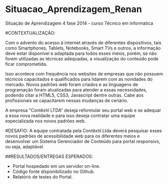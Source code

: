 Situacao_Aprendizagem_Renan
===========================

Situação de Aprendizagem 4 fase 2014 - curso Técnico em informatica

#CONTEXTUALIZAÇÃO:

Com o advento do acesso à internet através de diferentes dispositivos, tais como 
Smartphones, Tablets, Notebooks, Smart TVs e outros, a informação deve estar 
disponível e adaptada para todos esses meios, porém, se não forem utilizadas as 
técnicas adequadas, a visualização do conteúdo pode ficar comprometida.

Isso acontece com frequência nos websites de empresas que não possuem 
técnicos capacitados e qualificados para lidarem com as novidades do mercado.
Novos padrões web foram criados e as linguagens de programação foram 
atualizadas para atender a essas necessidades, podendo citar a HTML5, CSS3, 
Javascript dentre outras. Cabe aos profissionais se capacitarem nessas 
mudanças de cenário.

A empresa “Contêxtil LTDA” deseja reformular seu portal web e se adequar a 
essa nova realidade e para isso deseja contratar uma equipe especializada nos 
novos padrões web.


#DESAFIO:
A equipe contratada pela Contêxtil Ltda deverá pesquisar esses novos padrões de 
acessibilidade web para os diferentes meios e desenvolver um Sistema 
Gerenciador de Conteúdo para portal responsivo, ou seja, adaptável.

##RESULTADOS/ENTREGAS ESPERADOS:

* Portal hospedado em um servidor on-line.
* Código fonte disponibilizado no Github.
* Relatório de testes do Portal.
